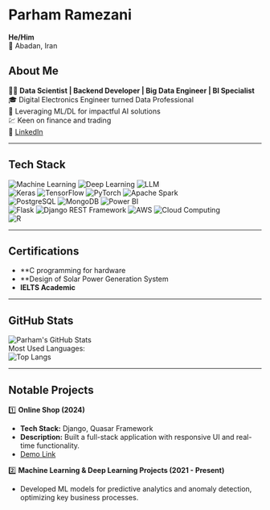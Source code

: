 # Parham Ramezani  
**He/Him**  
📍 Abadan, Iran  

## About Me  
👨‍💻 **Data Scientist | Backend Developer | Big Data Engineer | BI Specialist**  
🎓 Digital Electronics Engineer turned Data Professional  
🌟 Leveraging ML/DL for impactful AI solutions  
💹 Keen on finance and trading  
🔗 [LinkedIn](https://www.linkedin.com/in/parham-ramezani-739451335)  

---

## Tech Stack  
![Machine Learning](https://img.shields.io/badge/Machine_Learning-blue)  ![Deep Learning](https://img.shields.io/badge/Deep_Learning-orange)  ![LLM](https://img.shields.io/badge/LLM-purple)  
![Keras](https://img.shields.io/badge/Keras-red)  ![TensorFlow](https://img.shields.io/badge/TensorFlow-orange)  ![PyTorch](https://img.shields.io/badge/PyTorch-red)  ![Apache Spark](https://img.shields.io/badge/Apache_Spark-yellow)  
![PostgreSQL](https://img.shields.io/badge/PostgreSQL-blueviolet)  ![MongoDB](https://img.shields.io/badge/MongoDB-green)  ![Power BI](https://img.shields.io/badge/PowerBI-yellow)  
![Flask](https://img.shields.io/badge/Flask-lightgrey)  ![Django REST Framework](https://img.shields.io/badge/DRF-red)  ![AWS](https://img.shields.io/badge/AWS-orange)  ![Cloud Computing](https://img.shields.io/badge/Cloud_Computing-skyblue)  
![R](https://img.shields.io/badge/R-lightblue)  

---

## Certifications  
- **C programming for hardware
- **Design of Solar Power Generation System
- **IELTS Academic**  

---

## GitHub Stats  
![Parham's GitHub Stats](https://github-readme-stats.vercel.app/api?username=parhamramezani&show_icons=true&theme=dark)  
Most Used Languages:  
![Top Langs](https://github-readme-stats.vercel.app/api/top-langs/?username=parhamramezani&layout=compact&theme=dark)  

---

## Notable Projects  

1️⃣ **Online Shop (2024)**  
- **Tech Stack:** Django, Quasar Framework  
- **Description:** Built a full-stack application with responsive UI and real-time functionality.  
- [Demo Link](https://quasar-django.vercel.app/)  

2️⃣ **Machine Learning & Deep Learning Projects (2021 - Present)**  
- Developed ML models for predictive analytics and anomaly detection, optimizing key business processes.  
